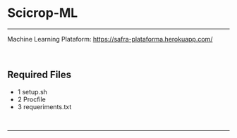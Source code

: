 # Scicrop-ML
<hr>

Machine Learning Plataform: https://safra-plataforma.herokuapp.com/


<br>

## Required Files 
* 1 setup.sh
* 2 Procfile
* 3 requeriments.txt


<br>
<hr>
<br>
<br>
